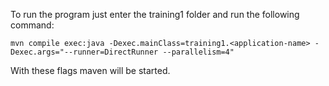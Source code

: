 To run the program just enter the training1 folder and run the following command:

```
mvn compile exec:java -Dexec.mainClass=training1.<application-name> -Dexec.args="--runner=DirectRunner --parallelism=4"
```

With these flags maven will be started.